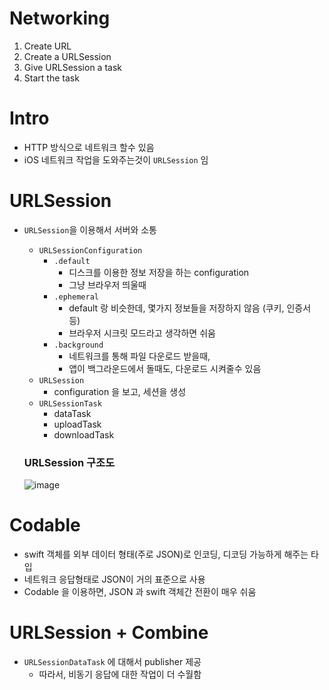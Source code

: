 # Networking 

1. Create URL
2. Create a URLSession
3. Give URLSession a task 
4. Start the task 

# Intro
- HTTP 방식으로 네트워크 할수 있음
- iOS 네트워크 작업을 도와주는것이 `URLSession` 임

# URLSession
- `URLSession`을 이용해서 서버와 소통
    - `URLSessionConfiguration`
        - `.default`
            - 디스크를 이용한 정보 저장을 하는 configuration
            - 그냥 브라우저 띄울때
        - `.ephemeral`
            - default 랑 비슷한데, 몇가지 정보들을 저장하지 않음 (쿠키, 인증서 등)
            - 브라우저 시크릿 모드라고 생각하면 쉬움
        - `.background`
            - 네트워크를 통해 파일 다운로드 받을때,
            - 앱이 백그라운드에서 돌때도, 다운로드 시켜줄수 있음
    - `URLSession`
        - configuration 을 보고, 세션을 생성
    - `URLSessionTask`
        - dataTask
        - uploadTask
        - downloadTask
       
    ### URLSession  구조도
    ![image](https://user-images.githubusercontent.com/96224311/174943405-8a29c825-81e9-42d8-9498-a0e072361770.png)
    
# Codable
- swift 객체를 외부 데이터 형태(주로 JSON)로 인코딩, 디코딩 가능하게 해주는 타입
- 네트워크 응답형태로 JSON이 거의 표준으로 사용
- Codable 을 이용하면,  JSON 과 swift 객체간 전환이 매우 쉬움

# URLSession + Combine
- `URLSessionDataTask` 에 대해서 publisher 제공
    - 따라서, 비동기 응답에 대한 작업이 더 수월함
